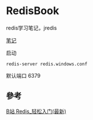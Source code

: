 # RedisBook
redis学习笔记，jredis

[笔记](./note/redis笔记.md)

启动
```
redis-server redis.windows.conf
```


默认端口 6379

## 參考

[B站 Redis_轻松入门(最新)](https://www.bilibili.com/video/av52510661/?p=15)